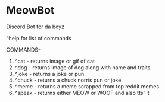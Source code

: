 # MeowBot
Discord Bot for da boyz

^help for list of commands

COMMANDS-

1. ^cat  - returns image or gif of cat
2. ^dog  - returns image of dog along with name and traits
3. ^joke - returns a joke or pun
4. ^chuck - returns a chuck norris pun or joke
5. ^meme - returns a meme scrapped from top reddit memes
6. ^speak - returns either MEOW or WOOF and also tts' it
